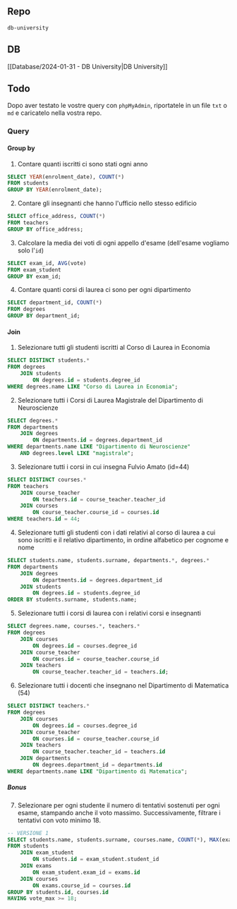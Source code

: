## Repo
`db-university`

## DB
[[Database/2024-01-31 - DB University|DB University]]

## Todo
Dopo aver testato le vostre query con `phpMyAdmin`, riportatele in un file `txt` o `md` e caricatelo nella vostra repo.

### Query
#### Group by
1. Contare quanti iscritti ci sono stati ogni anno
```sql
SELECT YEAR(enrolment_date), COUNT(*)
FROM students
GROUP BY YEAR(enrolment_date);
```

2. Contare gli insegnanti che hanno l'ufficio nello stesso edificio
```sql
SELECT office_address, COUNT(*)
FROM teachers
GROUP BY office_address;
```

3. Calcolare la media dei voti di ogni appello d'esame (dell'esame vogliamo solo l'`id`)
```sql
SELECT exam_id, AVG(vote)
FROM exam_student
GROUP BY exam_id;
```

4. Contare quanti corsi di laurea ci sono per ogni dipartimento
```sql
SELECT department_id, COUNT(*)
FROM degrees
GROUP BY department_id;
```


#### Join
1. Selezionare tutti gli studenti iscritti al Corso di Laurea in Economia
```sql
SELECT DISTINCT students.*
FROM degrees
    JOIN students
        ON degrees.id = students.degree_id
WHERE degrees.name LIKE "Corso di Laurea in Economia";
```

2. Selezionare tutti i Corsi di Laurea Magistrale del Dipartimento di Neuroscienze
```sql
SELECT degrees.*
FROM departments
    JOIN degrees
        ON departments.id = degrees.department_id
WHERE departments.name LIKE "Dipartimento di Neuroscienze"
    AND degrees.level LIKE "magistrale";
```

3. Selezionare tutti i corsi in cui insegna Fulvio Amato (id=44)
```sql
SELECT DISTINCT courses.*
FROM teachers
    JOIN course_teacher
        ON teachers.id = course_teacher.teacher_id
    JOIN courses
        ON course_teacher.course_id = courses.id
WHERE teachers.id = 44;
```

4. Selezionare tutti gli studenti con i dati relativi al corso di laurea a cui sono iscritti e il relativo dipartimento, in ordine alfabetico per cognome e nome
```sql
SELECT students.name, students.surname, departments.*, degrees.*
FROM departments
    JOIN degrees
        ON departments.id = degrees.department_id
    JOIN students
        ON degrees.id = students.degree_id
ORDER BY students.surname, students.name;
```

5. Selezionare tutti i corsi di laurea con i relativi corsi e insegnanti
```sql
SELECT degrees.name, courses.*, teachers.*
FROM degrees
    JOIN courses
        ON degrees.id = courses.degree_id
    JOIN course_teacher
        ON courses.id = course_teacher.course_id
    JOIN teachers
        ON course_teacher.teacher_id = teachers.id;
```

6. Selezionare tutti i docenti che insegnano nel Dipartimento di Matematica (54)
```sql
SELECT DISTINCT teachers.*
FROM degrees
    JOIN courses
        ON degrees.id = courses.degree_id
    JOIN course_teacher
        ON courses.id = course_teacher.course_id
    JOIN teachers
        ON course_teacher.teacher_id = teachers.id
    JOIN departments
        ON degrees.department_id = departments.id
WHERE departments.name LIKE "Dipartimento di Matematica";
```


##### Bonus
7. Selezionare per ogni studente il numero di tentativi sostenuti per ogni esame, stampando anche il voto massimo. Successivamente, filtrare i tentativi con voto minimo 18.
```sql
-- VERSIONE 1
SELECT students.name, students.surname, courses.name, COUNT(*), MAX(exam_student.vote) 'vote_max'
FROM students
    JOIN exam_student
        ON students.id = exam_student.student_id
    JOIN exams
        ON exam_student.exam_id = exams.id
    JOIN courses
        ON exams.course_id = courses.id
GROUP BY students.id, courses.id
HAVING vote_max >= 18;
```